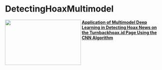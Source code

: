# DetectingHoaxMultimodel

<img align="left" width="250" height="150" src="https://github.com/rizalarb/Application-Multimodel-Deep-Learning-Detecting-Hoax-News-Turnbackhoax.id-CNN/blob/master/Fake%20News%20Image.jpg"> **[Application of Multimodel Deep Learning in Detecting Hoax News on the Turnbackhoax.id Page Using the CNN Algorithm](https://github.com/rizalarb/Application-Multimodel-Deep-Learning-Detecting-Hoax-News-Turnbackhoax.id-CNN)**

